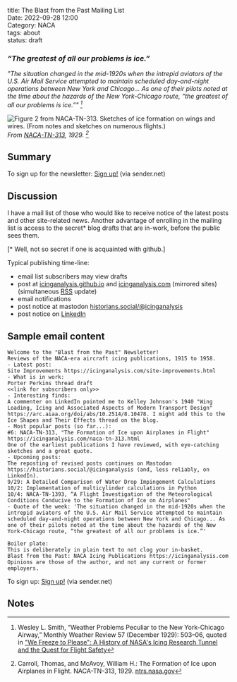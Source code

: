title: The Blast from the Past Mailing List  
Date: 2022-09-28 12:00  
Category: NACA  
tags: about  
status: draft

### _“The greatest of all our problems is ice.”_  

_"The situation changed in the mid-1920s when the intrepid aviators of the U.S. Air Mail Service attempted to maintain scheduled day-and-night operations between New York and Chicago... As one of their pilots noted at the time about the hazards of the New York-Chicago route, “the greatest of all our problems is ice.”" [^1]_  

![Figure 2 from NACA-TN-313. Sketches of ice formation on wings and wires. (From notes and sketches on numerous flights.)](/images/naca-tn-313/Figure2.png)  
_From [NACA-TN-313]({filename}NACA-TN-313.md), 1929. [^2]_  

## Summary  

To sign up for the newsletter: <a href="https://stats.sender.net/forms/dygqRa/view">Sign up!</a> (via sender.net)

## Discussion  

I have a mail list of those who would like to receive notice of the latest posts 
and other site-related news. Another advantage of enrolling in the mailing list is access to the secret* blog drafts that are in-work, 
before the public sees them.

[* Well, not so secret if one is acquainted with github.]

Typical publishing time-line:  

- email list subscribers may view drafts  
- post at [icinganalysis.github.io](https://icinganalysis.github.io) and [icinganalysis.com](https://icinganalysis.com) (mirrored sites) (simultaneous [RSS](https://icinganalysis.com/feeds/all.rss.xml) update)  
- email notifications  
- post notice at mastodon [historians.social/@icinganalysis](https://historians.social/@icinganalysis)  
- post notice on [LinkedIn](https://www.linkedin.com/in/donald-cook-96204316a/)  

## Sample email content  

```text
Welcome to the "Blast from the Past" Newsletter!
Reviews of the NACA-era aircraft icing publications, 1915 to 1958.
- Latest post:
Site Improvements https://icinganalysis.com/site-improvements.html
- What is in work:
Porter Perkins thread draft
<<link for subscribers only>>
- Interesting finds:
A commenter on LinkedIn pointed me to Kelley Johnson's 1940 "Wing Loading, Icing and Associated Aspects of Modern Transport Design" https://arc.aiaa.org/doi/abs/10.2514/8.10478. I might add this to the Ice Shapes and Their Effects thread on the blog.
- Most popular posts (so far...):
#6: NACA-TN-313, "The Formation of Ice upon Airplanes in Flight" https://icinganalysis.com/naca-tn-313.html
One of the earliest publications I have reviewed, with eye-catching sketches and a great quote.
- Upcoming posts:
The reposting of revised posts continues on Mastodon https://historians.social/@icinganalysis (and, less reliably, on LinkedIn). 
9/29: A Detailed Comparison of Water Drop Impingement Calculations 
10/2: Implementation of multicylinder calculations in Python 
10/4: NACA-TN-1393, “A Flight Investigation of the Meteorological Conditions Conducive to the Formation of Ice on Airplanes"
- Quote of the week: 'The situation changed in the mid-1920s when the intrepid aviators of the U.S. Air Mail Service attempted to maintain scheduled day-and-night operations between New York and Chicago... As one of their pilots noted at the time about the hazards of the New York-Chicago route, “the greatest of all our problems is ice.”'

Boiler plate:
This is deliberately in plain text to not clog your in-basket.
Blast from the Past: NACA Icing Publications https://icinganalysis.com
Opinions are those of the author, and not any current or former employers.
```

To sign up: <a href="https://stats.sender.net/forms/dygqRa/view">Sign up!</a> (via sender.net)

## Notes  

[^1]: Wesley L. Smith, “Weather Problems Peculiar to the New York-Chicago Airway,” Monthly Weather Review 57 
(December 1929): 503–06, quoted in ["We Freeze to Please": A History of NASA's Icing Research Tunnel and the Quest for Flight Safety](https://ntrs.nasa.gov/citations/20020066162)  
[^2]: Carroll, Thomas, and McAvoy, William H.: The Formation of Ice upon Airplanes in Flight. NACA-TN-313, 1929. [ntrs.nasa.gov](https://ntrs.nasa.gov/citations/19930081134)    
